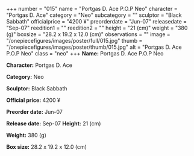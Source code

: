 +++
number = "015"
name = "Portgas D. Ace P.O.P Neo"
character = "Portgas D. Ace"
category = "Neo"
subcategory = ""
sculptor = "Black Sabbath"
officialprice = "4200 ¥"
preorderdate = "Jun-07"
releasedate = "Sep-07"
reedition1 = ""
reedition2 = ""
height = "21 (cm)"
weight = "380 (g)"
boxsize = "28.2 x 19.2 x 12.0 (cm)"
observations = ""
image = "/onepiecefigures/images/poster/full/015.jpg"
thumb = "/onepiecefigures/images/poster/thumb/015.jpg"
alt = "Portgas D. Ace P.O.P Neo"
class = "neo"
+++
**Name:** Portgas D. Ace P.O.P Neo

**Character:** Portgas D. Ace

**Category:** Neo 

**Sculptor:** Black Sabbath

**Official price:** 4200 ¥

**Preorder date:** Jun-07

**Release date:** Sep-07
**Height:** 21 (cm)

**Weight:** 380 (g)

**Box size:** 28.2 x 19.2 x 12.0 (cm)

